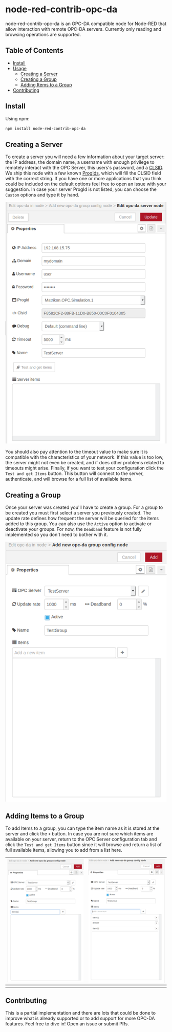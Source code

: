 # node-red-contrib-opc-da

node-red-contrib-opc-da is an OPC-DA compatible node for Node-RED that allow interaction with remote OPC-DA servers. Currently only reading and browsing operations are supported.

## Table of Contents

- [Install](#install)
- [Usage]()
  - [Creating a Server](#creating-a-server)
  - [Creating a Group](#creating-a-group)
  - [Adding Items to a Group](#adding-items-to-a-group)
- [Contributing](#contributing)

## Install

Using npm:

```bash
npm install node-red-contrib-opc-da
```

## Creating a Server

To create a server you will need a few information about your target server: the IP address, the domain name, a username with enough privilege to remotely interact with the OPC Server, this users's password, and a [CLSID](https://docs.microsoft.com/en-us/windows/win32/com/clsid). We ship this node with a few known [ProgIds](https://docs.microsoft.com/en-us/windows/win32/com/-progid--key), which will fill the CLSID field with the correct string. If you have one or more applications that you think could be included on the default options feel free to open an issue with your suggestion. In case your server ProgId is not listed, you can choose the ```Custom``` options and type it by hand.

![](/images/createserver.png)

You should also pay attention to the timeout value to make sure it is compatible with the characteristics of your network. If this value is too low, the server might not even be created, and if does other problems related to timeouts might arise. Finally, if you want to test your configuration click the ```Test and get Items``` button. This button will connect to the server, authenticate, and will browse for a full list of available items.

## Creating a Group

Once your server was created you'll have to create a group. For a group to be created you must first select a server you previously created. The update rate defines how frequent the server will be queried for the items added to this group. You can also use the ```Active``` option to activate or deactivate your groups. For now, the ```Deadband``` feature is not fully implemented so you don't need to bother with it.

![](/images/creategroups.png)

## Adding Items to a Group

To add Items to a group, you can type the item name as it is stored at the server and click the ```+``` button. In case you are not sure which items are available on your server, return to the OPC Server configuration tab and click the ```Test and get Items``` button since it will browse and return a list of full available items, allowing you to add from a list here.

| ![](/images/additem01.png) | ![](/images/additem02.png) |
| :------------------------: | -------------------------- |
|                            |                            |
## Contributing

This is a partial implementation and there are lots that could be done to improve what is already supported or to add support for more OPC-DA features. Feel free to dive in! Open an issue or submit PRs.
